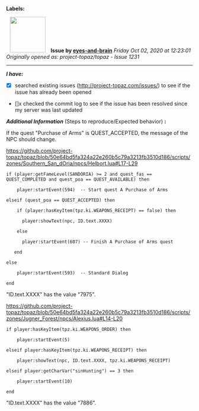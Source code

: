 **Labels:**



<a href="https://github.com/eyes-and-brain"><img src="https://avatars0.githubusercontent.com/u/71148313?v=4" width="96" height="96" hspace="10"></img></a> **Issue by [eyes-and-brain](https://github.com/eyes-and-brain)**
_Friday Oct 02, 2020 at 12:23:01_
_Originally opened as: project-topaz/topaz - Issue 1231_

----

<!-- place 'x' mark between square [] brackets to checkmark box -->
**_I have:_**

- [x] searched existing issues (http://project-topaz.com/issues/) to see if the issue has already been opened
- []x checked the commit log to see if the issue has been resolved since my server was last updated

**_Additional Information_** (Steps to reproduce/Expected behavior) **:** 

If the quest "Purchase of Arms" is QUEST_ACCEPTED, the message of the NPC should change.

https://github.com/project-topaz/topaz/blob/50e64bd5fa324a22e260b5c79a3213fb3510d186/scripts/zones/Southern_San_dOria/npcs/Helbort.lua#L17-L29

    if (player:getFameLevel(SANDORIA) >= 2 and quest_fas == QUEST_COMPLETED and quest_poa == QUEST_AVAILABLE) then
        player:startEvent(594)  -- Start quest A Purchase of Arms
    elseif (quest_poa == QUEST_ACCEPTED) then
        if (player:hasKeyItem(tpz.ki.WEAPONS_RECEIPT) == false) then
          player:showText(npc, ID.text.XXXX)
        else
          player:startEvent(607) -- Finish A Purchase of Arms quest
       end
    else
        player:startEvent(593)  -- Standard Dialog
    end

"ID.text.XXXX" has the value "7975".

https://github.com/project-topaz/topaz/blob/50e64bd5fa324a22e260b5c79a3213fb3510d186/scripts/zones/Jugner_Forest/npcs/Alexius.lua#L14-L20

    if player:hasKeyItem(tpz.ki.WEAPONS_ORDER) then
        player:startEvent(5)
    elseif player:hasKeyItem(tpz.ki.WEAPONS_RECEIPT) then
        player:showText(npc, ID.text.XXXX, tpz.ki.WEAPONS_RECEIPT)
    elseif player:getCharVar("sinHunting") == 3 then
        player:startEvent(10)
    end

"ID.text.XXXX" has the value "7886".



